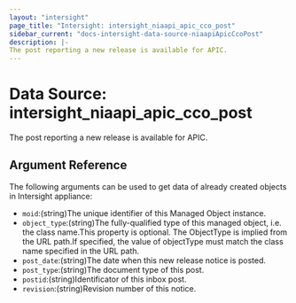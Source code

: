 ```yaml
---
layout: "intersight"
page_title: "Intersight: intersight_niaapi_apic_cco_post"
sidebar_current: "docs-intersight-data-source-niaapiApicCcoPost"
description: |-
The post reporting a new release is available for APIC.
---
```


# Data Source: intersight_niaapi_apic_cco_post
The post reporting a new release is available for APIC.
## Argument Reference
The following arguments can be used to get data of already created objects in Intersight appliance:
* `moid`:(string)The unique identifier of this Managed Object instance.
* `object_type`:(string)The fully-qualified type of this managed object, i.e. the class name.This property is optional. The ObjectType is implied from the URL path.If specified, the value of objectType must match the class name specified in the URL path.
* `post_date`:(string)The date when this new release notice is posted.
* `post_type`:(string)The document type of this post.
* `postid`:(string)Identificator of this inbox post.
* `revision`:(string)Revision number of this notice.
